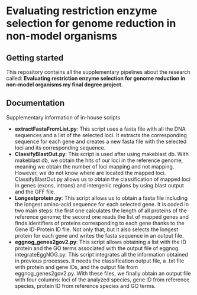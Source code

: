# Evaluating restriction enzyme selection for genome reduction in non-model organisms
## Getting started
This repository contains all the supplementary pipelines about the research called: **Evaluating restriction enzyme selection for genome reduction in non-model organisms my final degree project**. 

## Documentation
Supplementary information of in-house scripts
- **extractFastaFromList.py**: This script uses a fasta file with all the DNA sequences and a list of the selected loci. It extracts the corresponding sequence for each gene and creates a new fasta file with the selected loci and its corresponding sequence. 
- **ClassifyBlastOut.py**: This script is used after using makeblast db. With makeblast db, we obtain the hits of our loci in the reference genome, meaning we obtain the number of loci mapping and not mapping. However, we do not know where are located the mapped loci. ClassifyBlastOut.py allows us to obtain the classification of mapped loci in genes (exons, introns) and intergenic regions by using blast output and the GFF file. 
- **Longestprotein.py**: This script allows us to obtain a fasta file including the longest amino-acid sequence for each selected gene. It is coded in two main steps: the first one calculates the length of all proteins of the reference genome; the second one reads the list of mapped genes and finds identifiers of proteins corresponding to each gene thanks to the Gene ID-Protein ID file. Not only that, but it also selects the longest protein for each gene and writes the fasta sequence in an output file.
- **eggnog_genes2gov2.py**: This script allows obtaining a list with the ID protein and the GO terms associated with the output file of eggnog. 
integrateEggNOG.py: This script integrates all the information obtained in previous processes. It needs the classification output file, a .txt file with protein and gene IDs, and the output file from eggnog_genes2gov2.py. With these files, we finally obtain an output file with four columns: loci of the analyzed species, gene ID from reference species, protein ID from reference species and GO terms.



